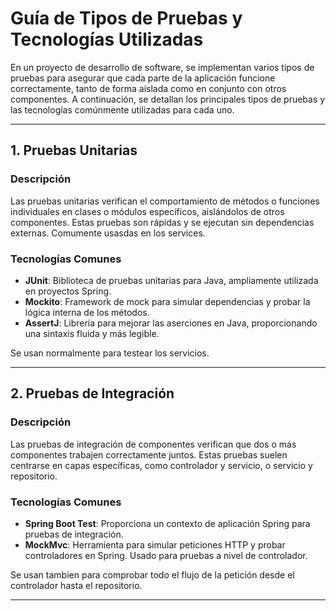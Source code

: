 
# Guía de Tipos de Pruebas y Tecnologías Utilizadas

En un proyecto de desarrollo de software, se implementan varios tipos de pruebas para asegurar que cada parte de la aplicación funcione correctamente, tanto de forma aislada como en conjunto con otros componentes. A continuación, se detallan los principales tipos de pruebas y las tecnologías comúnmente utilizadas para cada uno.

---

## 1. Pruebas Unitarias

### Descripción
Las pruebas unitarias verifican el comportamiento de métodos o funciones individuales en clases o módulos específicos, aislándolos de otros componentes. Estas pruebas son rápidas y se ejecutan sin dependencias externas. Comumente usasdas en los services.

### Tecnologías Comunes
- **JUnit**: Biblioteca de pruebas unitarias para Java, ampliamente utilizada en proyectos Spring.
- **Mockito**: Framework de mock para simular dependencias y probar la lógica interna de los métodos.
- **AssertJ**: Librería para mejorar las aserciones en Java, proporcionando una sintaxis fluida y más legible.

Se usan normalmente para testear los servicios.

---

## 2. Pruebas de Integración

### Descripción
Las pruebas de integración de componentes verifican que dos o más componentes trabajen correctamente juntos. Estas pruebas suelen centrarse en capas específicas, como controlador y servicio, o servicio y repositorio.

### Tecnologías Comunes
- **Spring Boot Test**: Proporciona un contexto de aplicación Spring para pruebas de integración.
- **MockMvc**: Herramienta para simular peticiones HTTP y probar controladores en Spring. Usado para pruebas a nivel de controlador.

Se usan tambien para comprobar todo el flujo de la petición desde el controlador hasta el repositorio.

---
